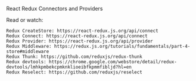 React Redux Connectors and Providers

Read or watch:

    Redux CreateStore: https://react-redux.js.org/api/connect
    Redux Connect: https://react-redux.js.org/api/connect
    Redux Provider: https://react-redux.js.org/api/provider
    Redux Middleware: https://redux.js.org/tutorials/fundamentals/part-4-store#middleware
    Redux Thunk: https://github.com/reduxjs/redux-thunk
    Redux devtools: https://chrome.google.com/webstore/detail/redux-devtools/lmhkpmbekcpmknklioeibfkpmmfibljd?hl=en
    Redux Reselect: https://github.com/reduxjs/reselect
